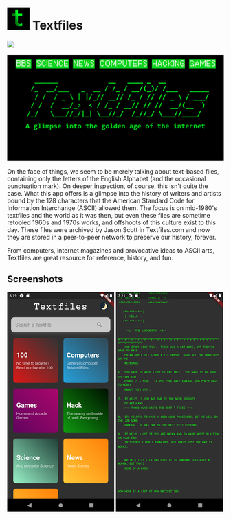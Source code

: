 # <img src="https://github.com/MAkcanca/textfiles/raw/master/images/icon.png?raw=true" width="52" height="52"> Textfiles
[![](https://img.shields.io/badge/project-IPFS-blue.svg?style=flat-square)](http://ipfs.io/)

![Cover](https://github.com/MAkcanca/textfiles/raw/master/images/cover.png?raw=true)

On the face of things, we seem to be merely talking about text-based files, containing only the letters of the English Alphabet (and the occasional punctuation mark).
On deeper inspection, of course, this isn't quite the case. What this app offers is a glimpse into the history of writers and artists bound by the 128 characters that the American Standard Code for Information Interchange (ASCII) allowed them. The focus is on mid-1980's textfiles and the world as it was then, but even these files are sometime retooled 1960s and 1970s works, and offshoots of this culture exist to this day. These files were archived by Jason Scott in Textfiles.com and now they are stored in a peer-to-peer network to preserve our history, forever.

From computers, internet magazines and provocative ideas to ASCII arts, Textfiles are great resource for reference, history, and fun.

## Screenshots
![Screen 1](https://github.com/MAkcanca/textfiles/raw/master/images/1.png?raw=true)
![Screen 2](https://github.com/MAkcanca/textfiles/raw/master/images/2.png?raw=true)